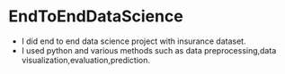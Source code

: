# EndToEndDataScience
* I did end to end data science project with insurance dataset.
* I used python and various methods such as data preprocessing,data visualization,evaluation,prediction.
